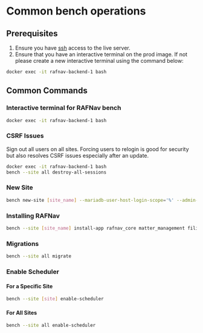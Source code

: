 # Common bench operations

## Prerequisites

1. Ensure you have [ssh](./ssh.md) access to the live server.
2. Ensure that you have an interactive terminal on the prod image. If not please create a new interactive terminal using the command below:

```sh
docker exec -it rafnav-backend-1 bash
```

## Common Commands

### Interactive terminal for RAFNav bench

```sh
docker exec -it rafnav-backend-1 bash
```

### CSRF Issues

Sign out all users on all sites. Forcing users to relogin is good for security but also resolves CSRF issues especially after an update.

```sh
docker exec -it rafnav-backend-1 bash
bench --site all destroy-all-sessions
```

### New Site

```sh
bench new-site [site_name] --mariadb-user-host-login-scope='%' --admin-password [pwd] --verbose
```

### Installing RAFNav

```sh
bench --site [site_name] install-app rafnav_core matter_management filing documentation raf_finance
```

### Migrations

```sh
bench --site all migrate
```

### Enable Scheduler

#### For a Specific Site

```sh
bench --site [site] enable-scheduler
```

#### For All Sites

```sh
bench --site all enable-scheduler
```
